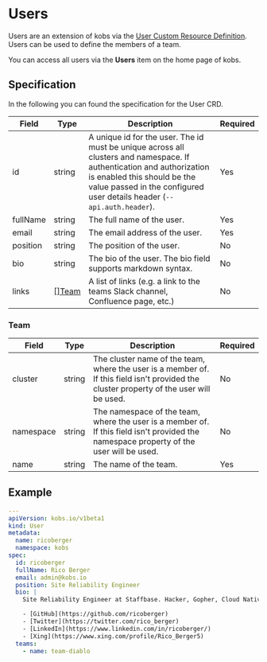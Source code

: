 # Users

Users are an extension of kobs via the [User Custom Resource Definition](https://github.com/kobsio/kobs/blob/main/deploy/kustomize/crds/kobs.io_users.yaml). Users can be used to define the members of a team.

You can access all users via the **Users** item on the home page of kobs.

## Specification

In the following you can found the specification for the User CRD.

| Field | Type | Description | Required |
| ----- | ---- | ----------- | -------- |
| id | string | A unique id for the user. The id must be unique across all clusters and namespace. If authentication and authorization is enabled this should be the value passed in the configured user details header (`--api.auth.header`). | Yes |
| fullName | string | The full name of the user. | Yes |
| email | string | The email address of the user. | Yes |
| position | string | The position of the user. | No |
| bio | string | The bio of the user. The bio field supports markdown syntax. | No |
| links | [[]Team](#team) | A list of links (e.g. a link to the teams Slack channel, Confluence page, etc.) | No |

### Team

| Field | Type | Description | Required |
| ----- | ---- | ----------- | -------- |
| cluster | string | The cluster name of the team, where the user is a member of. If this field isn't provided the cluster property of the user will be used. | No |
| namespace | string | The namespace of the team, where the user is a member of. If this field isn't provided the namespace property of the user will be used. | No |
| name | string | The name of the team. | Yes |

## Example

```yaml
---
apiVersion: kobs.io/v1beta1
kind: User
metadata:
  name: ricoberger
  namespace: kobs
spec:
  id: ricoberger
  fullName: Rico Berger
  email: admin@kobs.io
  position: Site Reliability Engineer
  bio: |
    Site Reliability Engineer at Staffbase. Hacker, Gopher, Cloud Native Enthusiast.

    - [GitHub](https://github.com/ricoberger)
    - [Twitter](https://twitter.com/rico_berger)
    - [LinkedIn](https://www.linkedin.com/in/ricoberger/)
    - [Xing](https://www.xing.com/profile/Rico_Berger5)
  teams:
    - name: team-diablo
```
